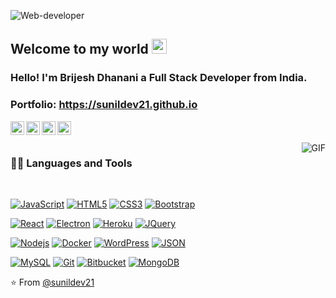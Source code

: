 
![Web-developer](https://user-images.githubusercontent.com/46484569/88458558-8c31eb80-ceac-11ea-8058-a555f9e1b660.png)
    
## Welcome to my world <img src="https://github.com/TheDudeThatCode/TheDudeThatCode/blob/master/Assets/Earth.gif" width="24px">

### Hello! I'm Brijesh Dhanani a Full Stack Developer from India.

### Portfolio: https://sunildev21.github.io

<a href="https://twitter.com/dhanani_brijesh">
  <img align="left" alt="Brijesh Dhanani | Twitter" width="22px" src="https://cdn.jsdelivr.net/npm/simple-icons@v3/icons/twitter.svg" />
</a>
<a href="https://www.linkedin.com/in/brijesh-dhanani-8a2061141">
  <img align="left" alt="Brijesh Dhanani" width="22px" src="https://cdn.jsdelivr.net/npm/simple-icons@v3/icons/linkedin.svg" />
</a>
<a href="https://www.facebook.com/people/Brijesh-Dhanani/100010798357963">
  <img align="left" alt="Brijesh Dhanani" width="22px" src="https://cdn.jsdelivr.net/npm/simple-icons@v3/icons/facebook.svg" />
</a>
<a href="https://www.instagram.com/singer_brijesh_dhanani">
  <img align="left" alt="Brijesh Dhanani" width="22px" src="https://cdn.jsdelivr.net/npm/simple-icons@v3/icons/instagram.svg" />
</a>

<br />
<br />

  <img align="right" alt="GIF" src="https://media.giphy.com/media/836HiJc7pgzy8iNXCn/giphy.gif" />
  
### 👨‍💻 Languages and Tools

<br />

[![JavaScript](https://img.shields.io/badge/-JavaScript-black?style=flat&logo=javascript&link=https://github.com/sunildev21)](https://github.com/sunildev21) 
[![HTML5](https://img.shields.io/badge/-HTML5-E34F26?style=flat&logo=html5&logoColor=white&link=https://github.com/sunildev21)](https://github.com/sunildev21) 
[![CSS3](https://img.shields.io/badge/-CSS3-1572B6?style=flat&logo=css3&link=https://github.com/sunildev21)](https://github.com/sunildev21) 
[![Bootstrap](https://img.shields.io/badge/-Bootstrap-563D7C?style=flat&logo=bootstrap&link=https://github.com/sunildev21)](https://github.com/sunildev21) 

[![React](https://img.shields.io/badge/-React-black?style=flat&logo=react&link=https://github.com/sunildev21)](https://github.com/sunildev21) 
[![Electron](https://img.shields.io/badge/-Electron-gray?style=flat&logo=electron&link=https://github.com/sunildev21)](https://github.com/sunildev21) 
[![Heroku](https://img.shields.io/badge/-Heroku-gray?style=flat&logo=heroku&link=https://github.com/sunildev21)](https://github.com/sunildev21) 
[![JQuery](https://img.shields.io/badge/-JQuery-blue?style=flat&logo=jquery&link=https://github.com/sunildev21)](https://github.com/sunildev21) 

[![Nodejs](https://img.shields.io/badge/-Nodejs-green?style=flat&logo=Node.js&link=https://github.com/sunildev21)](https://github.com/sunildev21) 
[![Docker](https://img.shields.io/badge/-Docker-black?style=flat&logo=docker&link=https://github.com/sunildev21)](https://github.com/sunildev21) 
[![WordPress](https://img.shields.io/badge/-WordPress-blue?style=flat&logo=wordpress&link=https://github.com/sunildev21)](https://github.com/sunildev21) 
[![JSON](https://img.shields.io/badge/-json-02569B?style=flat&logo=json&link=https://github.com/sunildev21)](https://github.com/sunildev21)

[![MySQL](https://img.shields.io/badge/-MySQL-black?style=flat&logo=mysql&link=https://github.com/sunildev21)](https://github.com/sunildev21)
[![Git](https://img.shields.io/badge/-Git-black?style=flat&logo=git&link=https://github.com/sunildev21)](https://github.com/sunildev21) 
[![Bitbucket](https://img.shields.io/badge/-Bitbucket-blue?style=flat&logo=bitbucket&link=https://github.com/sunildev21)](https://github.com/sunildev21)
[![MongoDB](https://img.shields.io/badge/-MongoDB-FCA121?style=flat&logo=mongodb&link=https://github.com/sunildev21)](https://gitlab.com/sunildev21) 

⭐️ From [@sunildev21](https://github.com/sunildev21)